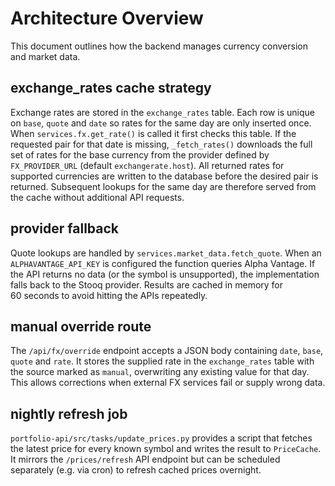 # Architecture Overview

This document outlines how the backend manages currency conversion and market data.

## exchange_rates cache strategy

Exchange rates are stored in the `exchange_rates` table. Each row is unique on
`base`, `quote` and `date` so rates for the same day are only inserted once.
When `services.fx.get_rate()` is called it first checks this table. If the
requested pair for that date is missing, `_fetch_rates()` downloads the full set
of rates for the base currency from the provider defined by `FX_PROVIDER_URL`
(default `exchangerate.host`). All returned rates for supported currencies are
written to the database before the desired pair is returned. Subsequent lookups
for the same day are therefore served from the cache without additional API
requests.

## provider fallback

Quote lookups are handled by `services.market_data.fetch_quote`. When an
`ALPHAVANTAGE_API_KEY` is configured the function queries Alpha Vantage. If the
API returns no data (or the symbol is unsupported), the implementation falls
back to the Stooq provider. Results are cached in memory for 60&nbsp;seconds to
avoid hitting the APIs repeatedly.

## manual override route

The `/api/fx/override` endpoint accepts a JSON body containing `date`, `base`,
`quote` and `rate`. It stores the supplied rate in the `exchange_rates` table
with the source marked as `manual`, overwriting any existing value for that day.
This allows corrections when external FX services fail or supply wrong data.

## nightly refresh job

`portfolio-api/src/tasks/update_prices.py` provides a script that fetches the
latest price for every known symbol and writes the result to `PriceCache`. It
mirrors the `/prices/refresh` API endpoint but can be scheduled separately
(e.g. via cron) to refresh cached prices overnight.
